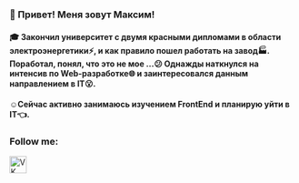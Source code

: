 
### 👋 Привет! Меня зовут Максим!
#### :mortar_board: Закончил университет с двумя красными дипломами в области электроэнергетики:zap:, и как правило пошел работать на завод:factory:. Поработал, понял, что это не мое ...:confused: Однажды наткнулся на интенсив по Web-разработке:globe_with_meridians: и заинтересовался данным направлением в IT:open_mouth:.
#### :relaxed:Сейчас активно занимаюсь изучением FrontEnd и планирую уйти в IT:point_left:.

### Follow me:
[<img alt="VK" width="30px" src="https://upload.wikimedia.org/wikipedia/commons/thumb/2/21/VK.com-logo.svg/288px-VK.com-logo.svg.png"/>](https://vk.com/id180684106)


<!--- 
- 👀 I’m interested in ...
- 🌱 I’m currently learning ...
- 💞️ I’m looking to collaborate on ...
- 📫 How to reach me ...
--->

<!---
Maximilliar/Maximilliar is a ✨ special ✨ repository because its `README.md` (this file) appears on your GitHub profile.
You can click the Preview link to take a look at your changes.
--->
